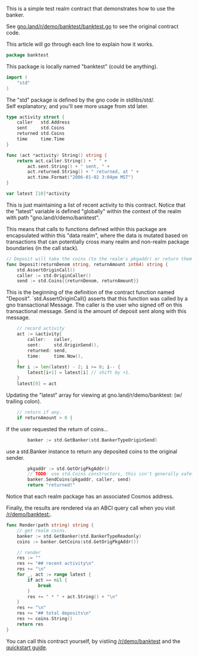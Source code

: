 This is a simple test realm contract that demonstrates how to use the banker.

See [gno.land/r/demo/banktest/banktest.go](/r/demo/banktest/banktest.go) to see the original contract code.

This article will go through each line to explain how it works.

```go
package banktest
```

This package is locally named "banktest" (could be anything).

```go
import (
    "std"
)
```

The "std" package is defined by the gno code in stdlibs/std/. </br> Self explanatory; and you'll see more usage from std later.

```go
type activity struct {
    caller   std.Address
    sent     std.Coins
    returned std.Coins
    time     time.Time
}

func (act *activity) String() string {
    return act.caller.String() + " " +
        act.sent.String() + " sent, " +
        act.returned.String() + " returned, at " +
        act.time.Format("2006-01-02 3:04pm MST")
}

var latest [10]*activity
```

This is just maintaining a list of recent activity to this contract. Notice that the "latest" variable is defined "globally" within the context of the realm with path "gno.land/r/demo/banktest".

This means that calls to functions defined within this package are encapsulated within this "data realm", where the data is mutated based on transactions that can potentially cross many realm and non-realm package boundaries (in the call stack).

```go
// Deposit will take the coins (to the realm's pkgaddr) or return them to user.
func Deposit(returnDenom string, returnAmount int64) string {
    std.AssertOriginCall()
    caller := std.OriginCaller()
    send := std.Coins{{returnDenom, returnAmount}}
```

This is the beginning of the definition of the contract function named "Deposit". `std.AssertOriginCall() asserts that this function was called by a gno transactional Message. The caller is the user who signed off on this transactional message. Send is the amount of deposit sent along with this message.

```go
    // record activity
    act := &activity{
        caller:   caller,
        sent:     std.OriginSend(),
        returned: send,
        time:     time.Now(),
    }
    for i := len(latest) - 2; i >= 0; i-- {
        latest[i+1] = latest[i] // shift by +1.
    }
    latest[0] = act
```

Updating the "latest" array for viewing at gno.land/r/demo/banktest: (w/ trailing colon).

```go
    // return if any.
    if returnAmount > 0 {
```

If the user requested the return of coins...

```go
        banker := std.GetBanker(std.BankerTypeOriginSend)
```

use a std.Banker instance to return any deposited coins to the original sender.

```go
        pkgaddr := std.GetOrigPkgAddr()
        // TODO: use std.Coins constructors, this isn't generally safe.
        banker.SendCoins(pkgaddr, caller, send)
        return "returned!"
```

Notice that each realm package has an associated Cosmos address.

Finally, the results are rendered via an ABCI query call when you visit [/r/demo/banktest:](/r/demo/banktest:).

```go
func Render(path string) string {
    // get realm coins.
    banker := std.GetBanker(std.BankerTypeReadonly)
    coins := banker.GetCoins(std.GetOrigPkgAddr())

    // render
    res := ""
    res += "## recent activity\n"
    res += "\n"
    for _, act := range latest {
        if act == nil {
            break
        }
        res += " * " + act.String() + "\n"
    }
    res += "\n"
    res += "## total deposits\n"
    res += coins.String()
    return res
}
```

You can call this contract yourself, by vistiing [/r/demo/banktest](/r/demo/banktest) and the [quickstart guide](/r/demo/boards:gnolang/4).
